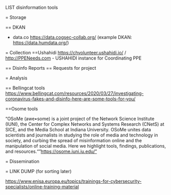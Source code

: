 LIST disinformation tools

= Storage

== DKAN
 - data.co  https://data.cogsec-collab.org/ (example DKAN: https://data.humdata.org/)

= Collection
==Ushahidi
https://chvolunteer.ushahidi.io/ / http://PPENeeds.com - USHAHIDI instance for Coordinating PPE 

== Disinfo Reports
== Requests for project


= Analysis

== Bellingcat tools 
https://www.bellingcat.com/resources/2020/03/27/investigating-coronavirus-fakes-and-disinfo-here-are-some-tools-for-you/

==Osome tools

“OSoMe (awe•some) is a joint project of the Network Science Institute (IUNI), the Center for Complex Networks and Systems Research (CNetS) at SICE, and the Media School at Indiana University. OSoMe unites data scientists and journalists in studying the role of media and technology in society, and curbing the spread of misinformation online and the manipulation of social media. Here we highlight tools, findings, publications, and resources.“”https://osome.iuni.iu.edu/”

= Dissemination


= LINK DUMP (for sorting later)

https://www.enisa.europa.eu/topics/trainings-for-cybersecurity-specialists/online-training-material




